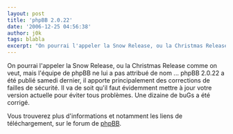 ```yaml
---
layout: post
title: 'phpBB 2.0.22'
date: '2006-12-25 04:56:38'
author: j0k
tags: blabla
excerpt: "On pourrai l'appeler la Snow Release, ou la Christmas Release comme on veut, mais l'équipe de phpBB ne lui a pas attribué de nom ...     \nphpBB 2.0.22 a été publié samedi dernier, il apporte principalement des corrections de failles de sécurité. Il va de soit qu'il faut évidemment mettre à jour votre version actuelle pour éviter tous problèmes.   Une      …"
---
```


On pourrai l'appeler la Snow Release, ou la Christmas Release comme on veut, mais l'équipe de phpBB ne lui a pas attribué de nom ...
phpBB 2.0.22 a été publié samedi dernier, il apporte principalement des corrections de failles de sécurité. Il va de soit qu'il faut évidemment mettre à jour votre version actuelle pour éviter tous problèmes.   Une dizaine de buGs a été corrigé.

Vous trouverez plus d'informations et notamment les liens de téléchargement, sur le forum de [phpBB](http://www.phpbb.com/phpBB/viewtopic.php?f=14&amp;t=489624).
